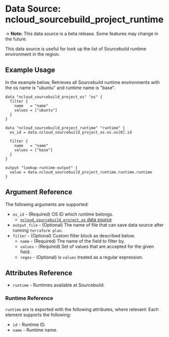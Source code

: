# Data Source: ncloud_sourcebuild_project_runtime

-> **Note:** This data source is a beta release. Some features may change in the future.

This data source is useful for look up the list of Sourcebuild runtime environment in the region.

## Example Usage

In the example below, Retrieves all Sourcebuild runtime environments with the os name is "ubuntu" and runtime name is "base".

```hcl
data "ncloud_sourcebuild_project_os" "os" {
  filter {
    name   = "name"
    values = ["ubuntu"]
  }
}

data "ncloud_sourcebuild_project_runtime" "runtime" {
  os_id = data.ncloud_sourcebuild_project_os.os.os[0].id

  filter {
    name   = "name"
    values = ["base"]
  }
}

output "lookup-runtime-output" {
  value = data.ncloud_sourcebuild_project_runtime.runtime.runtime
}
```

## Argument Reference

The following arguments are supported:

* `os_id` - (Required) OS ID which runtime belongs.
    * [`ncloud_sourcebuild_project_os` data source](./data-sources/sourcebuild_project_os.md)
* `output_file` - (Optional) The name of file that can save data source after running `terraform plan`.
* `filter` - (Optional) Custom filter block as described below.
    * `name` - (Required) The name of the field to filter by.
    * `values` - (Required) Set of values that are accepted for the given field.
    * `regex` - (Optional) is `values` treated as a regular expression.

## Attributes Reference

* `runtime` - Runtimes available at Sourcebuild.

### Runtime Reference

`runtime` are is exported with the following attributes, where relevant: Each element supports the following:

* `id` - Runtime ID.
* `name` - Runtime name.
